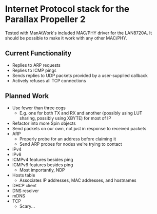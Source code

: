 # Internet Protocol stack for the Parallax Propeller 2

Tested with ManAtWork's included MAC/PHY driver for the LAN8720A.  It should be possible to make it work with any other MAC/PHY.

## Current Functionality

- Replies to ARP requests
- Replies to ICMP pings
- Sends replies to UDP packets provided by a user-supplied callback
- Actively refuses all TCP connections

## Planned Work

- Use fewer than three cogs
	- E.g. one for both TX and RX and another (possibly using LUT sharing, possibly using XBYTE) for most of IP
- Refactor into more Spin objects
- Send packets on our own, not just in response to received packets
- ARP
	- Properly probe for an address before claiming it
	- Send ARP probes for nodes we're trying to contact
- IPv4
- IPv6
- ICMPv4 features besides ping
- ICMPv6 features besides ping
	- Most importantly, NDP
- Hosts table
	- Associates IP addresses, MAC addresses, and hostnames
- DHCP client
- DNS resolver
- mDNS
- TCP
	- Scary...
